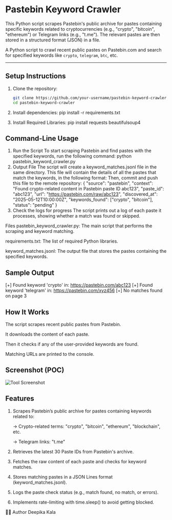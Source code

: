 # Pastebin Keyword Crawler
This Python script scrapes Pastebin's public archive for pastes containing specific keywords related to cryptocurrencies (e.g., "crypto", "bitcoin", "ethereum") or Telegram links (e.g., "t.me"). The relevant pastes are then stored in a structured format (JSON) in a file.

A Python script to crawl recent public pastes on Pastebin.com and search for specified keywords like `crypto`, `telegram`, `btc`, etc.

---

## Setup Instructions

1. Clone the repository:
   ```bash
   git clone https://github.com/your-username/pastebin-keyword-crawler.git
   cd pastebin-keyword-crawler

2. Install dependencies:
pip install -r requirements.txt

3. Install Required Libraries:
pip install requests beautifulsoup4

## Command-Line Usage

1. Run the Script
To start scraping Pastebin and find pastes with the specified keywords, run the following command:
python pastebin_keyword_crawler.py
2. Output File
The script will create a keyword_matches.jsonl file in the same directory. This file will contain the details of all the pastes that match the keywords, in the following format:
Then, commit and push this file to the remote repository:
{
  "source": "pastebin",
  "context": "Found crypto-related content in Pastebin paste ID abc123",
  "paste_id": "abc123",
  "url": "https://pastebin.com/raw/abc123",
  "discovered_at": "2025-05-12T10:00:00Z",
  "keywords_found": ["crypto", "bitcoin"],
  "status": "pending"
}
3. Check the logs for progress
The script prints out a log of each paste it processes, showing whether a match was found or skipped.

Files
pastebin_keyword_crawler.py: The main script that performs the scraping and keyword matching.

requirements.txt: The list of required Python libraries.

keyword_matches.jsonl: The output file that stores the pastes containing the specified keywords.

##  Sample Output
[+] Found keyword 'crypto' in: https://pastebin.com/abc123
[+] Found keyword 'telegram' in: https://pastebin.com/xyz456
[+] No matches found on page 3

##  How It Works
The script scrapes recent public pastes from Pastebin.

It downloads the content of each paste.

Then it checks if any of the user-provided keywords are found.

Matching URLs are printed to the console.

## Screenshot (POC)

![Tool Screenshot](POC.png)


## Features
   1. Scrapes Pastebin’s public archive for pastes containing keywords related to:
   
      -> Crypto-related terms: "crypto", "bitcoin", "ethereum", "blockchain", etc.
      
      -> Telegram links: "t.me"
   
   2. Retrieves the latest 30 Paste IDs from Pastebin's archive.
   
   3. Fetches the raw content of each paste and checks for keyword matches.
   
   4. Stores matching pastes in a JSON Lines format (keyword_matches.jsonl).
   
   5. Logs the paste check status (e.g., match found, no match, or errors).
   
   6. Implements rate-limiting with time.sleep() to avoid getting blocked.

🧑‍💻 Author
Deepika Kala
